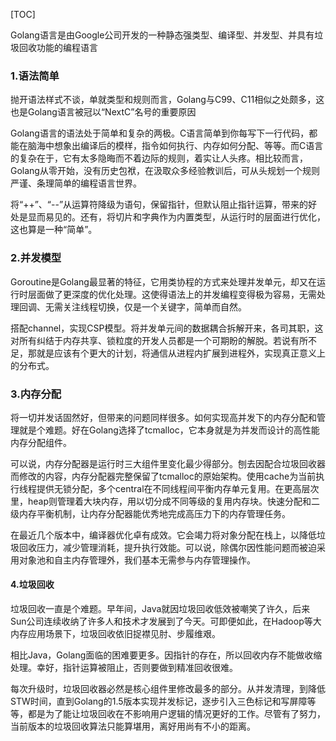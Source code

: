 [TOC]

Golang语言是由Google公司开发的一种静态强类型、编译型、并发型、并具有垃圾回收功能的编程语言

### 1.语法简单

抛开语法样式不谈，单就类型和规则而言，Golang与C99、C11相似之处颇多，这也是Golang语言被冠以“NextC”名号的重要原因

Golang语言的语法处于简单和复杂的两极。C语言简单到你每写下一行代码，都能在脑海中想象出编译后的模样，指令如何执行、内存如何分配、等等。而C语言的复杂在于，它有太多隐晦而不着边际的规则，着实让人头疼。相比较而言，Golang从零开始，没有历史包袱，在汲取众多经验教训后，可从头规划一个规则严谨、条理简单的编程语言世界。

将“++”、“--”从运算符降级为语句，保留指针，但默认阻止指针运算，带来的好处是显而易见的。还有，将切片和字典作为内置类型，从运行时的层面进行优化，这也算是一种“简单”。

### 2.并发模型

Goroutine是Golang最显著的特征，它用类协程的方式来处理并发单元，却又在运行时层面做了更深度的优化处理。这使得语法上的并发编程变得极为容易，无需处理回调、无需关注线程切换，仅是一个关键字，简单而自然。

搭配channel，实现CSP模型。将并发单元间的数据耦合拆解开来，各司其职，这对所有纠结于内存共享、锁粒度的开发人员都是一个可期盼的解脱。若说有所不足，那就是应该有个更大的计划，将通信从进程内扩展到进程外，实现真正意义上的分布式。

### 3.内存分配

将一切并发话固然好，但带来的问题同样很多。如何实现高并发下的内存分配和管理就是个难题。好在Golang选择了tcmalloc，它本身就是为并发而设计的高性能内存分配组件。

可以说，内存分配器是运行时三大组件里变化最少得部分。刨去因配合垃圾回收器而修改的内容，内存分配器完整保留了tcmalloc的原始架构。使用cache为当前执行线程提供无锁分配，多个central在不同线程间平衡内存单元复用。在更高层次里，heap则管理着大块内存，用以切分成不同等级的复用内存块。快速分配和二级内存平衡机制，让内存分配器能优秀地完成高压力下的内存管理任务。

在最近几个版本中，编译器优化卓有成效。它会竭力将对象分配在栈上，以降低垃圾回收压力，减少管理消耗，提升执行效能。可以说，除偶尔因性能问题而被迫采用对象池和自主内存管理外，我们基本无需参与内存管理操作。

#### 4.垃圾回收

垃圾回收一直是个难题。早年间，Java就因垃圾回收低效被嘲笑了许久，后来Sun公司连续收纳了许多人和技术才发展到了今天。可即便如此，在Hadoop等大内存应用场景下，垃圾回收依旧捉襟见肘、步履维艰。

相比Java，Golang面临的困难要更多。因指针的存在，所以回收内存不能做收缩处理。幸好，指针运算被阻止，否则要做到精准回收很难。

每次升级时，垃圾回收器必然是核心组件里修改最多的部分。从并发清理，到降低STW时间，直到Golang的1.5版本实现并发标记，逐步引入三色标记和写屏障等等，都是为了能让垃圾回收在不影响用户逻辑的情况更好的工作。尽管有了努力，当前版本的垃圾回收算法只能算堪用，离好用尚有不小的距离。